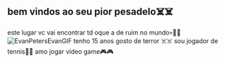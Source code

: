## bem vindos ao seu pior pesadelo☠️☠️
este lugar vc vai encontrar td oque a de ruim no mundo💀👺🩻        
![EvanPetersEvanGIF](https://github.com/user-attachments/assets/572d700b-bc0c-4079-a689-f730e47c33d8)
tenho 15 anos 
gosto de terror ☠️☠️
sou jogador de tennis🎾🥎 
amo jogar video game🎮🎮
